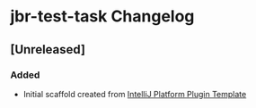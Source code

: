 <!-- Keep a Changelog guide -> https://keepachangelog.com -->

# jbr-test-task Changelog

## [Unreleased]
### Added
- Initial scaffold created from [IntelliJ Platform Plugin Template](https://github.com/JetBrains/intellij-platform-plugin-template)
